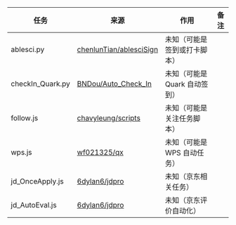 | **任务** | **来源** | **作用** | **备注** |
| --- | --- | --- | --- |
| ablesci.py | [chenlunTian/ablesciSign](https://github.com/chenlunTian/ablesciSign) | 未知（可能是签到或打卡脚本） |  |
| checkIn\_Quark.py | [BNDou/Auto\_Check\_In](https://github.com/BNDou/Auto_Check_In) | 未知（可能是 Quark 自动签到） |  |
| follow.js | [chavyleung/scripts](https://github.com/chavyleung/scripts) | 未知（可能是关注任务脚本） |  |
| wps.js | [wf021325/qx](https://github.com/wf021325/qx) | 未知（可能是 WPS 自动任务） |  |
| jd\_OnceApply.js | [6dylan6/jdpro](https://github.com/6dylan6/jdpro) | 未知（京东相关任务） |  |
| jd\_AutoEval.js | [6dylan6/jdpro](https://github.com/6dylan6/jdpro) | 未知（京东评价自动化） |  |
